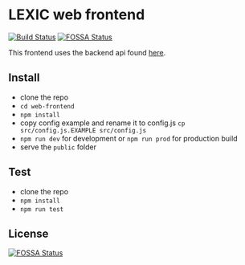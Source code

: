 # LEXIC web frontend
[![Build Status](https://travis-ci.org/LexicForLXD/web-frontend.svg?branch=master)](https://travis-ci.org/LexicForLXD/web-frontend)
[![FOSSA Status](https://app.fossa.io/api/projects/git%2Bgithub.com%2FLexicForLXD%2Fweb-frontend.svg?type=shield)](https://app.fossa.io/projects/git%2Bgithub.com%2FLexicForLXD%2Fweb-frontend?ref=badge_shield)


This frontend uses the backend api found [here](https://github.com/LexicForLXD/Backend).


## Install

- clone the repo
- ```cd web-frontend```
- ```npm install```
- copy config example and rename it to config.js ```cp src/config.js.EXAMPLE src/config.js```
- ```npm run dev``` for development or ```npm run prod``` for production build
- serve the `public` folder

## Test
- clone the repo
- ```npm install```
- ```npm run test```

## License
[![FOSSA Status](https://app.fossa.io/api/projects/git%2Bgithub.com%2FLexicForLXD%2Fweb-frontend.svg?type=large)](https://app.fossa.io/projects/git%2Bgithub.com%2FLexicForLXD%2Fweb-frontend?ref=badge_large)
